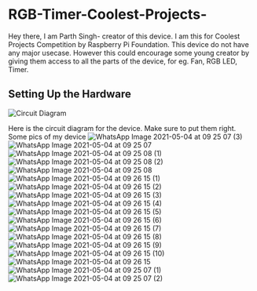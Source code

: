 # RGB-Timer-Coolest-Projects-

Hey there, I am Parth Singh- creator of this device. I am this for Coolest Projects Competition by Raspberry Pi Foundation.
This device do not have any major usecase. However this could encourage some young creator by giving them access to all the parts of the device, for eg. Fan, RGB LED, Timer.

## Setting Up the Hardware

![Circuit Diagram](https://user-images.githubusercontent.com/65723218/116958340-deaffc00-acb7-11eb-8957-d0cc5eb98d9e.jpeg)

Here is the circuit diagram for the device. Make sure to put them right.
Some pics of my device
![WhatsApp Image 2021-05-04 at 09 25 07 (3)](https://user-images.githubusercontent.com/65723218/116959543-85e26280-acbb-11eb-9adc-0caa2bb30590.jpeg)
![WhatsApp Image 2021-05-04 at 09 25 07](https://user-images.githubusercontent.com/65723218/116959548-87138f80-acbb-11eb-9c09-320fe906e86b.jpeg)
![WhatsApp Image 2021-05-04 at 09 25 08 (1)](https://user-images.githubusercontent.com/65723218/116959551-8844bc80-acbb-11eb-98ce-64b465d6622f.jpeg)
![WhatsApp Image 2021-05-04 at 09 25 08 (2)](https://user-images.githubusercontent.com/65723218/116959554-8975e980-acbb-11eb-90ab-9aeb2b6dbe86.jpeg)
![WhatsApp Image 2021-05-04 at 09 25 08](https://user-images.githubusercontent.com/65723218/116959557-8aa71680-acbb-11eb-90c5-b232495c7633.jpeg)
![WhatsApp Image 2021-05-04 at 09 26 15 (1)](https://user-images.githubusercontent.com/65723218/116959562-8bd84380-acbb-11eb-917d-940de1703d17.jpeg)
![WhatsApp Image 2021-05-04 at 09 26 15 (2)](https://user-images.githubusercontent.com/65723218/116959563-8d097080-acbb-11eb-9763-1c857817da18.jpeg)
![WhatsApp Image 2021-05-04 at 09 26 15 (3)](https://user-images.githubusercontent.com/65723218/116959564-8da20700-acbb-11eb-842e-15f0b77a4461.jpeg)
![WhatsApp Image 2021-05-04 at 09 26 15 (4)](https://user-images.githubusercontent.com/65723218/116959565-8e3a9d80-acbb-11eb-88b7-dfe67f01dbb8.jpeg)
![WhatsApp Image 2021-05-04 at 09 26 15 (5)](https://user-images.githubusercontent.com/65723218/116959567-8ed33400-acbb-11eb-8753-66618987aa1c.jpeg)
![WhatsApp Image 2021-05-04 at 09 26 15 (6)](https://user-images.githubusercontent.com/65723218/116959570-8f6bca80-acbb-11eb-8827-9145bd9b97ad.jpeg)
![WhatsApp Image 2021-05-04 at 09 26 15 (7)](https://user-images.githubusercontent.com/65723218/116959573-8f6bca80-acbb-11eb-94c8-cf4fc04c1e80.jpeg)
![WhatsApp Image 2021-05-04 at 09 26 15 (8)](https://user-images.githubusercontent.com/65723218/116959577-909cf780-acbb-11eb-9a2c-ca2ea9814586.jpeg)
![WhatsApp Image 2021-05-04 at 09 26 15 (9)](https://user-images.githubusercontent.com/65723218/116959581-91ce2480-acbb-11eb-886e-c9afd0cbf2b1.jpeg)
![WhatsApp Image 2021-05-04 at 09 26 15 (10)](https://user-images.githubusercontent.com/65723218/116959582-9266bb00-acbb-11eb-81a4-4ace8998fb9f.jpeg)
![WhatsApp Image 2021-05-04 at 09 26 15](https://user-images.githubusercontent.com/65723218/116959583-92ff5180-acbb-11eb-9a2c-06b8cafd7a6c.jpeg)
![WhatsApp Image 2021-05-04 at 09 25 07 (1)](https://user-images.githubusercontent.com/65723218/116959586-9397e800-acbb-11eb-9a8f-dcc304db393b.jpeg)
![WhatsApp Image 2021-05-04 at 09 25 07 (2)](https://user-images.githubusercontent.com/65723218/116959587-94307e80-acbb-11eb-92f0-bd6f35d5f1dc.jpeg)









